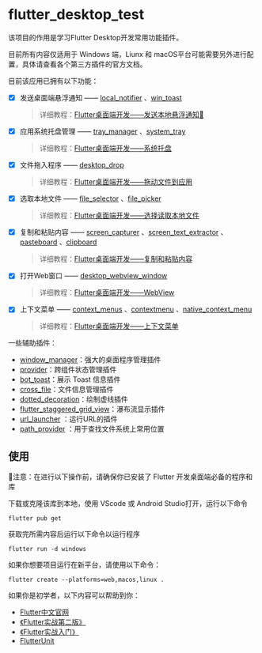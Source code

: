 # flutter_desktop_test

该项目的作用是学习Flutter Desktop开发常用功能插件。

目前所有内容仅适用于 Windows 端，Liunx 和 macOS平台可能需要另外进行配置，具体请查看各个第三方插件的官方文档。

目前该应用已拥有以下功能：

- [x] 发送桌面端悬浮通知 —— [local_notifier](https://pub.dev/packages/local_notifier) 、[win_toast](https://pub.dev/packages/win_toast)

  > 详细教程：[Flutter桌面端开发——发送本地悬浮通知🔔](https://juejin.cn/post/7074482758747160590)

- [x] 应用系统托盘管理 —— [tray_manager](https://pub.dev/packages/tray_manager) 、[system_tray](https://pub.dev/packages/system_tray)

  > 详细教程：[Flutter桌面端开发——系统托盘](https://juejin.cn/post/7074873704773058568)

- [x] 文件拖入程序 —— [desktop_drop](https://pub.dev/packages/desktop_drop)

  > 详细教程：[Flutter桌面端开发——拖动文件到应用](https://juejin.cn/post/7075261040744726559)

- [x] 选取本地文件 —— [file_selector](https://pub.dev/packages/file_selector) 、[file_picker](https://pub.dev/packages/file_picker)

  > 详细教程：[Flutter桌面端开发——选择读取本地文件](https://juejin.cn/post/7075889517210632200/)
  
- [x] 复制和粘贴内容 —— [screen_capturer](https://pub.dev/packages/screen_capturer) 、[screen_text_extractor](https://pub.dev/packages/screen_text_extractor) 、[pasteboard](https://pub.dev/packages/pasteboard) 、[clipboard](https://pub.dev/packages/clipboard)

  > 详细教程：[Flutter桌面端开发——复制和粘贴内容](https://juejin.cn/post/7076983397691686919/)
  
- [x] 打开Web窗口 —— [desktop_webview_window](https://pub.dev/packages/desktop_webview_window)

  > 详细教程：[Flutter桌面端开发——WebView](https://juejin.cn/post/7078481800846114847/)
  
- [x] 上下文菜单 —— [context_menus](https://pub.dev/packages/context_menus) 、[contextmenu](https://pub.dev/packages/contextmenu) 、[native_context_menu](https://pub.dev/packages/native_context_menu)

  > 详细教程：[Flutter桌面端开发——上下文菜单](https://juejin.cn/post/7081069597591339039/)

一些辅助插件：

- [window_manager](https://pub.dev/packages/window_manager)：强大的桌面程序管理插件
- [provider](https://pub.dev/packages/provider)：跨组件状态管理插件
- [bot_toast](https://pub.dev/packages/bot_toast)：展示 Toast 信息插件
- [cross_file](https://pub.dev/packages/cross_file)：文件信息管理插件
- [dotted_decoration](https://pub.dev/packages/dotted_decoration)：绘制虚线插件
- [flutter_staggered_grid_view](https://pub.dev/packages/flutter_staggered_grid_view)：瀑布流显示插件
- [url_launcher](https://pub.dev/packages/url_launcher) ：运行URL的插件
- [path_provider](https://pub.dev/packages/path_provider) ：用于查找文件系统上常用位置

## 使用

👻注意：在进行以下操作前，请确保你已安装了 Flutter 开发桌面端必备的程序和库

下载或克隆该库到本地，使用 VScode 或 Android Studio打开，运行以下命令

```shell
flutter pub get
```

获取完所需内容后运行以下命令以运行程序

```shell
flutter run -d windows
```

如果你想要项目运行在新平台，请使用以下命令：

```shell
flutter create --platforms=web,macos,linux .
```

如果你是初学者，以下内容可以帮助到你：

- [Flutter中文官网](https://flutter.cn/)
- [《Flutter实战第二版》](https://book.flutterchina.club/)
- [《Flutter实战入门》](http://laomengit.com/guide/introduction/mobile_system.html)
- [FlutterUnit](https://github.com/toly1994328/FlutterUnit)

